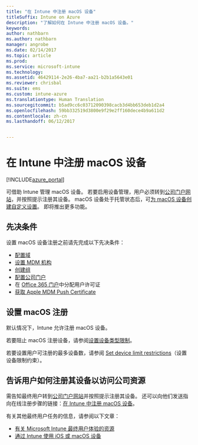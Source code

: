 ```yaml
---
title: "在 Intune 中注册 macOS 设备"
titleSuffix: Intune on Azure
description: "了解如何在 Intune 中注册 macOS 设备。"
keywords: 
author: nathbarn
ms.author: nathbarn
manager: angrobe
ms.date: 02/14/2017
ms.topic: article
ms.prod: 
ms.service: microsoft-intune
ms.technology: 
ms.assetid: 46429114-2e26-4ba7-aa21-b2b1a5643e01
ms.reviewer: chrisbal
ms.suite: ems
ms.custom: intune-azure
ms.translationtype: Human Translation
ms.sourcegitcommit: b5ad9cc6c03712090398cacb3d4bb653deb1d2a4
ms.openlocfilehash: 59bb332519d3800e9f29e2ff160dece4b9a611d2
ms.contentlocale: zh-cn
ms.lasthandoff: 06/12/2017


---
```


# <a name="enroll-macos-devices-in-intune"></a>在 Intune 中注册 macOS 设备

[!INCLUDE[azure_portal](./includes/azure_portal.md)]

可借助 Intune 管理 macOS 设备。 若要启用设备管理，用户必须转到[公司门户网站](http://portal.manage.microsoft.com)，并按照提示注册其设备。 macOS 设备处于托管状态后，可[为 macOS 设备创建自定义设置](custom-settings-macos.md)。 即将推出更多功能。

## <a name="prerequisites"></a>先决条件

设置 macOS 设备注册之前请先完成以下先决条件：

- [配置域](custom-domain-name-configure.md)
- [设置 MDM 机构](mdm-authority-set.md)
- [创建组](https://docs.microsoft.com/intune-classic/get-started/start-with-a-paid-subscription-to-microsoft-intune-step-5)
- [配置公司门户](company-portal-app.md)
- 在 [Office 365 门户](http://go.microsoft.com/fwlink/p/?LinkId=698854)中分配用户许可证
- [获取 Apple MDM Push Certificate](apple-mdm-push-certificate-get.md)

## <a name="set-up-macos-enrollment"></a>设置 macOS 注册

默认情况下，Intune 允许注册 macOS 设备。

若要阻止 macOS 注册设备，请参阅[设置设备类型限制](enrollment-restrictions-set.md#set-device-type-restrictions)。

若要设置用户可注册的最多设备数，请参阅 [Set device limit restrictions](enrollment-restrictions-set.md#set-device-limit-restrictions)（设置设备限制约束）。

## <a name="tell-your-users-how-to-enroll-their-devices-to-access-company-resources"></a>告诉用户如何注册其设备以访问公司资源

需告知最终用户转到[公司门户网站](http://portal.manage.microsoft.com)并按照提示注册其设备。 还可以向他们发送指向在线注册步骤的链接：[在 Intune 中注册 macOS 设备](https://docs.microsoft.com/intune-user-help/enroll-your-device-in-intune-macos)。

有关其他最终用户任务的信息，请参阅以下文章：

- [有关 Microsoft Intune 最终用户体验的资源](end-user-educate.md)
- [通过 Intune 使用 iOS 或 macOS 设备](https://docs.microsoft.com/intune-user-help/using-your-ios-or-mac-os-x-device-with-intune)

